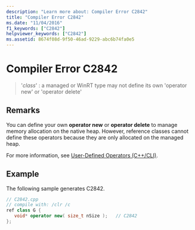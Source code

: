 ```yaml
---
description: "Learn more about: Compiler Error C2842"
title: "Compiler Error C2842"
ms.date: "11/04/2016"
f1_keywords: ["C2842"]
helpviewer_keywords: ["C2842"]
ms.assetid: 8674f08d-9f50-46ad-9229-abc6b74fa0e5
---
```

# Compiler Error C2842

> '*class*' : a managed or WinRT type may not define its own 'operator new' or 'operator delete'

## Remarks

You can define your own **operator new** or **operator delete** to manage memory allocation on the native heap. However, reference classes cannot define these operators because they are only allocated on the managed heap.

For more information, see [User-Defined Operators (C++/CLI)](../../dotnet/user-defined-operators-cpp-cli.md).

## Example

The following sample generates C2842.

```cpp
// C2842.cpp
// compile with: /clr /c
ref class G {
   void* operator new( size_t nSize );   // C2842
};
```
